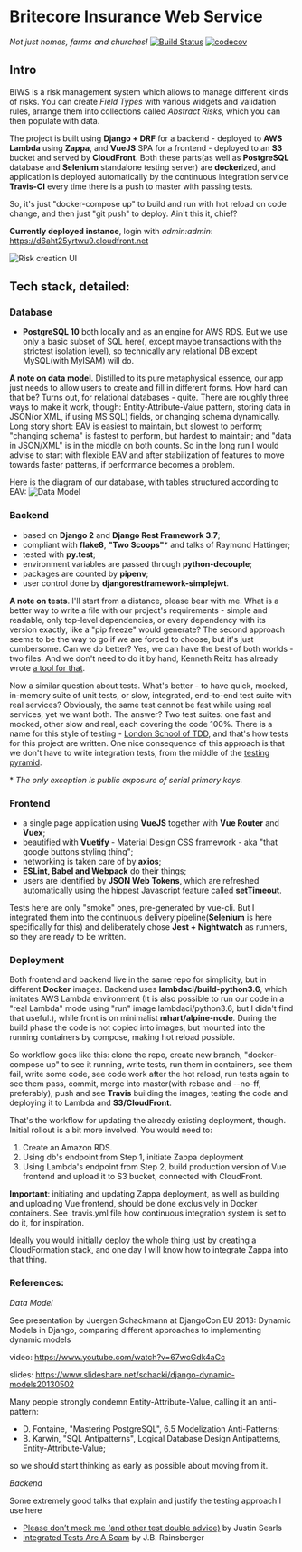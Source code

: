# Britecore Insurance Web Service
*Not just homes, farms and churches!*
[![Build Status](https://travis-ci.org/andrew-snek/project-x.svg?branch=master)](https://travis-ci.org/andrew-snek/project-x)
[![codecov](https://codecov.io/gh/andrew-snek/project-x/branch/master/graph/badge.svg)](https://codecov.io/gh/andrew-snek/project-x)
## Intro
BIWS is a risk management system which allows to manage different kinds of risks. You can create *Field Types* with various widgets and validation rules, arrange them into collections called *Abstract Risks*, which you can then populate with data.

The project is built using **Django + DRF** for a backend - deployed to **AWS Lambda** using **Zappa**, and **VueJS** SPA for a frontend - deployed to an **S3** bucket and served by **CloudFront**. Both these parts(as well as **PostgreSQL** database and **Selenium** standalone testing server) are **docker**ized, and application is deployed automatically by the continuous integration service **Travis-CI** every time there is a push to master with passing tests.

So, it's just "docker-compose up" to build and run with hot reload on code change, and then just "git push" to deploy. Ain't this it, chief?

**Currently deployed instance**, login with *admin:admin*: https://d6aht25yrtwu9.cloudfront.net

![Risk creation UI](https://user-images.githubusercontent.com/45121397/50987101-4bb08e00-1511-11e9-9923-0b166302a576.png)


## Tech stack, detailed:
### Database
- **PostgreSQL 10** both locally and as an engine for AWS RDS. But we use only a basic subset of SQL here(, except maybe transactions with the strictest isolation level), so technically any relational DB except MySQL(with MyISAM) will do.

**A note on data model**. Distilled to its pure metaphysical essence, our app just needs to allow users to create and fill in different forms. How hard can that be? Turns out, for relational databases - quite. There are roughly three ways to make it work, though: Entity-Attribute-Value pattern, storing data in JSON(or XML, if using MS SQL) fields, or changing schema dynamically. Long story short: EAV is easiest to maintain, but slowest to perform; "changing schema" is fastest to perform, but hardest to maintain; and "data in JSON/XML" is in the middle on both counts. So in the long run I would advise to start with flexible EAV and after stabilization of features to move towards faster patterns, if performance becomes a problem.

Here is the diagram of our database, with tables structured according to EAV:
![Data Model](https://user-images.githubusercontent.com/45121397/50982309-91675980-1505-11e9-8acf-8fa8c23ce3a2.png)



### Backend
  - based on **Django 2** and **Django Rest Framework 3.7**;
  - compliant with **flake8**, **"Two Scoops"*** and talks of Raymond Hattinger;
  - tested with **py.test**;
  - environment variables are passed through **python-decouple**;
  - packages are counted by **pipenv**;
  - user control done by **djangorestframework-simplejwt**.

**A note on tests**. I'll start from a distance, please bear with me. What is a better way to write a file with our project's requirements - simple and readable, only top-level dependencies, or every dependency with its version exactly, like a "pip freeze" would generate? The second approach seems to be the way to go if we are forced to choose, but it's just cumbersome. Can we do better? Yes, we can have the best of both worlds - two files. And we don't need to do it by hand, Kenneth Reitz has already wrote [a tool for that](https://www.kennethreitz.org/essays/a-better-pip-workflow).

Now a similar question about tests. What's better - to have quick, mocked, in-memory suite of unit tests, or slow, integrated, end-to-end test suite with real services? Obviously, the same test cannot be fast while using real services, yet we want both. The answer? Two test suites: one fast and mocked, other slow and real, each covering the code 100%. There is a name for this style of testing - [London School of TDD](https://github.com/testdouble/contributing-tests/wiki/London-school-TDD), and that's how tests for this project are written. One nice consequence of this approach is that we don't have to write integration tests, from the middle of the [testing pyramid](https://github.com/testdouble/contributing-tests/wiki/Testing-Pyramid).

\* *The only exception is public exposure of serial primary keys.*

### Frontend
- a single page application using **VueJS** together with **Vue Router** and **Vuex**;
- beautified with **Vuetify** - Material Design CSS framework - aka "that google buttons styling thing";
- networking is taken care of by **axios**;
- **ESLint, Babel and Webpack** do their things;
- users are identified by **JSON Web Tokens**, which are refreshed automatically using the hippest Javascript feature called **setTimeout**.

Tests here are only "smoke" ones, pre-generated by vue-cli. But I integrated them into the continuous delivery pipeline(**Selenium** is here specifically for this) and deliberately chose **Jest + Nightwatch** as runners, so they are ready to be written.

### Deployment
Both frontend and backend live in the same repo for simplicity, but in different **Docker** images. Backend uses **lambdaci/build-python3.6**, which imitates AWS Lambda environment (It is also possible to run our code in a "real Lambda" mode using "run" image lambdaci/python3.6, but I didn't find that useful.), while front is on minimalist **mhart/alpine-node**. During the build phase the code is not copied into images, but mounted into the running containers by compose, making hot reload possible.

So workflow goes like this: clone the repo, create new branch, "docker-compose up" to see it running, write tests, run them in containers, see them fail, write some code, see code work after the hot reload, run tests again to see them pass, commit, merge into master(with rebase and --no-ff, preferably), push and see **Travis** building the images, testing the code and deploying it to Lambda and **S3/CloudFront**.

That's the workflow for updating the already existing deployment, though. Initial rollout is a bit more involved. You would need to:
1. Create an Amazon RDS.
2. Using db's endpoint from Step 1, initiate Zappa deployment
3. Using Lambda's endpoint from Step 2, build production version of Vue frontend and upload it to S3 bucket, connected with CloudFront.

**Important**: initiating and updating Zappa deployment, as well as building and uploading Vue frontend, should be done exclusively in Docker containers. See .travis.yml file how continuous integration system is set to do it, for inspiration.

Ideally you would initially deploy the whole thing just by creating a CloudFormation stack, and one day I will know how to integrate Zappa into that thing.

### References:
*Data Model*

See presentation by Juergen Schackmann at DjangoCon EU 2013: Dynamic Models in Django, comparing different approaches to implementing dynamic models

video: https://www.youtube.com/watch?v=67wcGdk4aCc

slides: https://www.slideshare.net/schacki/django-dynamic-models20130502

Many people strongly condemn Entity-Attribute-Value, calling it an anti-pattern:
- D. Fontaine, "Mastering PostgreSQL", 6.5 Modelization Anti-Patterns;
- B. Karwin, "SQL Antipatterns", Logical Database Design Antipatterns, Entity-Attribute-Value;

so we should start thinking as early as possible about moving from it.

*Backend*

Some extremely good talks that explain and justify the testing approach I use here
- [Please don’t mock me (and other test double advice)](https://vimeo.com/257056050) by Justin Searls
- [Integrated Tests Are A Scam](https://vimeo.com/80533536) by J.B. Rainsberger
